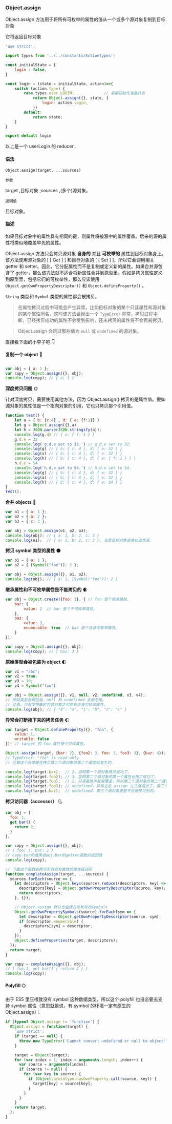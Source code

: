 ### Object.assign

Object.assign 方法用于将所有可枚举的属性的值从一个或多个源对象复制到目标对象

它将返回目标对象

```js
'use strict';

import types from '../../constants/ActionTypes';

const initialState = {
	login : false,
}

const login = (state = initialState, action)=>{
	switch (action.type) {
		case types.user.LOGIN:             // 容器初始化准备状态
			return Object.assign({}, state, {
				login: action.login,
			})
		default:
			return state;
	}
}

export default login
```

以上是一个 userLogin 的 reducer .

#### 语法

```
Object.assign(target, ...sources)
```

`参数`

target ,目标对象 ;sources ,(多个)源对象。

`返回值`

目标对象。

#### 描述

如果目标对象中的属性具有相同的键，则属性将被源中的属性覆盖。后来的源的属性将类似地覆盖早先的属性。

Object.assign 方法只会拷贝源对象 **自身的** 并且 **可枚举的** 属性到目标对象身上。该方法使用源对象的 [ [ Get ] ] 和目标对象的 [ [ Set ] ]，所以它会调用相关 getter 和 setter。因此，它分配属性而不是复制或定义新的属性。如果合并源包含了 getter，那么该方法就不适合将新属性合并到原型里。假如是拷贝属性定义到原型里，包括它们的可枚举性，那么应该使用 `Object.getOwnPropertyDescriptor()` 和 `Object.defineProperty()` 。

`String` 类型和 `Symbol` 类型的属性都会被拷贝。

> 在属性拷贝过程中可能会产生异常，比如目标对象的某个只读属性和源对象的某个属性同名，这时该方法会抛出一个 `TypeError` 异常，拷贝过程中断，已经拷贝成功的属性不会受到影响，还未拷贝的属性将不会再被拷贝。

> Object.assign 会跳过那些值为 `null` 或 `undefined` 的源对象。

直接看下面的小李子吧 :point_down:

**复制一个 object** :new_moon_with_face:

```js

var obj = { a: 1 };
var copy = Object.assign({}, obj);
console.log(copy); // { a: 1 }

```

**深度拷贝问题** :sun_with_face:

针对深度拷贝，需要使用其他方法，因为 Object.assign() 拷贝的是属性值。假如源对象的属性值是一个指向对象的引用，它也只拷贝那个引用值。

```js
function test() {
	let a = { b: {c:4} , d: { e: {f:1}} }
	let g = Object.assign({},a)
	let h = JSON.parse(JSON.stringify(a));
	console.log(g.d) // { e: { f: 1 } }
	g.d.e = 32
	console.log('g.d.e set to 32.') // g.d.e set to 32.
	console.log(g) // { b: { c: 4 }, d: { e: 32 } }
	console.log(a) // { b: { c: 4 }, d: { e: 32 } }
	console.log(h) // { b: { c: 4 }, d: { e: { f: 1 } } }
	h.d.e = 54
	console.log('h.d.e set to 54.') // h.d.e set to 54.
	console.log(g) // { b: { c: 4 }, d: { e: 32 } }
	console.log(a) // { b: { c: 4 }, d: { e: 32 } }
	console.log(h) // { b: { c: 4 }, d: { e: 54 } }
}
test();
```

**合并 objects** :full_moon_with_face:

```js
var o1 = { a: 1 };
var o2 = { b: 2 };
var o3 = { c: 3 };

var obj = Object.assign(o1, o2, o3);
console.log(obj); // { a: 1, b: 2, c: 3 }
console.log(o1);  // { a: 1, b: 2, c: 3 }, 注意目标对象自身也会改变。
```

**拷贝 symbol 类型的属性** :new_moon:

```js
var o1 = { a: 1 };
var o2 = { [Symbol("foo")]: 2 };

var obj = Object.assign({}, o1, o2);
console.log(obj); // { a: 1, [Symbol("foo")]: 2 }
```

**继承属性和不可枚举属性是不能拷贝的** :waxing_crescent_moon:

```js
var obj = Object.create({foo: 1}, { // foo 是个继承属性。
    bar: {
        value: 2  // bar 是个不可枚举属性。
    },
    baz: {
        value: 3,
        enumerable: true  // baz 是个自身可枚举属性。
    }
});

var copy = Object.assign({}, obj);
console.log(copy); // { baz: 3 }
```

**原始类型会被包装为 object** :first_quarter_moon:

```js
var v1 = "abc";
var v2 = true;
var v3 = 10;
var v4 = Symbol("foo")

var obj = Object.assign({}, v1, null, v2, undefined, v3, v4);
// 原始类型会被包装，null 和 undefined 会被忽略。
// 注意，只有字符串的包装对象才可能有自身可枚举属性。
console.log(obj); // { "0": "a", "1": "b", "2": "c" }
```

**异常会打断接下来的拷贝任务** :waxing_gibbous_moon:

```js
var target = Object.defineProperty({}, "foo", {
    value: 1,
    writable: false
}); // target 的 foo 属性是个只读属性。

Object.assign(target, {bar: 2}, {foo2: 3, foo: 3, foo3: 3}, {baz: 4});
// TypeError: "foo" is read-only
// 注意这个异常是在拷贝第二个源对象的第二个属性时发生的。

console.log(target.bar);  // 2，说明第一个源对象拷贝成功了。
console.log(target.foo2); // 3，说明第二个源对象的第一个属性也拷贝成功了。
console.log(target.foo);  // 1，只读属性不能被覆盖，所以第二个源对象的第二个属性拷贝失败了。
console.log(target.foo3); // undefined，异常之后 assign 方法就退出了，第三个属性是不会被拷贝到的。
console.log(target.baz);  // undefined，第三个源对象更是不会被拷贝到的。
```

**拷贝访问器（accessor）** :last_quarter_moon_with_face:

```js
var obj = {
  foo: 1,
  get bar() {
    return 2;
  }
};

var copy = Object.assign({}, obj);
// { foo: 1, bar: 2 }
// copy.bar的值来自obj.bar的getter函数的返回值
console.log(copy);

// 下面这个函数会拷贝所有自有属性的属性描述符
function completeAssign(target, ...sources) {
  sources.forEach(source => {
    let descriptors = Object.keys(source).reduce((descriptors, key) => {
      descriptors[key] = Object.getOwnPropertyDescriptor(source, key);
      return descriptors;
    }, {});

    // Object.assign 默认也会拷贝可枚举的Symbols
    Object.getOwnPropertySymbols(source).forEach(sym => {
      let descriptor = Object.getOwnPropertyDescriptor(source, sym);
      if (descriptor.enumerable) {
        descriptors[sym] = descriptor;
      }
    });
    Object.defineProperties(target, descriptors);
  });
  return target;
}

var copy = completeAssign({}, obj);
// { foo:1, get bar() { return 2 } }
console.log(copy);
```

#### Polyfill :full_moon:

由于 ES5 里压根就没有 symbol 这种数据类型，所以这个 polyfill 也没必要去支持 symbol 属性（意思就是说，有 symbol 的环境一定有原生的 Object.assign）：

```js
if (typeof Object.assign != 'function') {
  Object.assign = function(target) {
    'use strict';
    if (target == null) {
      throw new TypeError('Cannot convert undefined or null to object');
    }

    target = Object(target);
    for (var index = 1; index < arguments.length; index++) {
      var source = arguments[index];
      if (source != null) {
        for (var key in source) {
          if (Object.prototype.hasOwnProperty.call(source, key)) {
            target[key] = source[key];
          }
        }
      }
    }
    return target;
  };
}
```